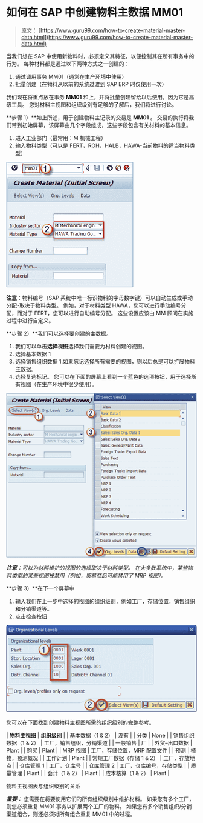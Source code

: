 # 如何在 SAP 中创建物料主数据 MM01

> 原文： [https://www.guru99.com/how-to-create-material-master-data.html](https://www.guru99.com/how-to-create-material-master-data.html)

当我们想在 SAP 中使用新物料时，必须定义其特征，以便控制其在所有事务中的行为。 每种材料都是通过以下两种方式之一创建的：

1.  通过调用事务 MM01（通常在生产环境中使用）
2.  批量创建（在物料从以前的系统过渡到 SAP ERP 时仅使用一次）

我们现在将重点放在事务 **MM01** 和上，并将批量创建留给以后使用，因为它是高级工具。 您对材料主视图和组织级别有足够的了解后，我们将进行讨论。

**步骤 1）**如上所述，用于创建物料主记录的交易是 **MM01** 。 交易的执行将我们带到初始屏幕，该屏幕由几个字段组成，这些字段包含有关材料的基本信息。

1.  进入工业部门（最常用：M 机械工程）
2.  输入物料类型（可以是 FERT，ROH，HALB，HAWA-当前物料的适当物料类型）

![](img/e4092d4a3122ccf35c92dca9cc432811.png)

**注意**：物料编号（SAP 系统中唯一标识物料的字母数字键）可以自动生成或手动分配-取决于物料类型。 例如，对于材料类型 HAWA，您可以进行手动编号分配，而对于 FERT，您可以进行自动编号分配。 这些设置应该由 MM 顾问在实施过程中进行自定义。

**步骤 2）**我们可以选择要创建的主数据。

1.  我们可以单击**选择视图**选择我们需要为材料创建的视图。
2.  选择基本数据 1
3.  选择销售组织数据 1.如果忘记选择所有需要的视图，则以后总是可以扩展物料主数据。
4.  选择复选标记。 您可以在下面的屏幕上看到一个蓝色的选项按钮，用于选择所有视图（在生产环境中很少使用）。

![](img/1ad98bc0282cb64ff0bf92264bf5897f.png)

***注意**：可以为材料维护的视图的选择取决于材料类型。 在大多数系统中，某些物料类型的某些视图被禁用（例如，贸易商品可能禁用了 MRP 视图）。*

**步骤 3）**在下一个屏幕中

1.  输入我们在上一步中选择的视图的组织级别，例如工厂，存储位置，销售组织和分销渠道等。
2.  点击检查按钮

![](img/75ff2719b9fd1dad51d5c737bdf92dd2.png)

您可以在下面找到创建物料主视图所需的组织级别的完整参考。

| **物料主视图** | **组织级别** |
| 基本数据（1 & 2） | 没有 |
| 分类 | None |
| 销售组织数据（1 & 2） | 工厂，销售组织，分销渠道 |
| 一般销售 | 厂 |
| 外贸–出口数据 | Plant |
| 购买 | Plant |
| MRP 视图 | 工厂，存储位置，MRP 配置文件 |
| 预测 | 植物，预测概况 |
| 工作计划 | Plant |
| 常规工厂数据（存储 1 & 2） | 工厂，存放地点 |
| 仓库管理 1 | 工厂，仓库号 |
| 仓库管理 2 | 工厂，仓库编号，存储类型 |
| 质量管理 | Plant |
| 会计（1 & 2） | Plant |
| 成本核算（1 & 2） | Plant |

物料主视图表与组织级别的关系

***重要**：* 您需要在将要使用它们的所有组织级别中维护材料。 如果您有多个工厂，则您必须重复 MM01 事务以扩展两个工厂的物料。 如果您有多个销售组织/分销渠道组合，则还必须对所有组合重复 MM01 中的过程。